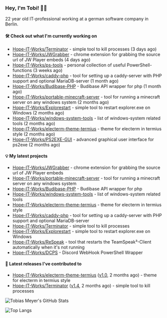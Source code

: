 ### Hey, I'm Tobi! 👋🏻
22 year old IT-professional working at a german software company in Berlin.

#### 🛠 Check out what I'm currently working on

- [Hope-IT-Works/Terminator](https://github.com/Hope-IT-Works/Terminator) - simple tool to kill processes (3 days ago)
- [Hope-IT-Works/JWGrabber](https://github.com/Hope-IT-Works/JWGrabber) - chrome extension for grabbing the source url of JW Player embeds (4 days ago)
- [Hope-IT-Works/ps-tools](https://github.com/Hope-IT-Works/ps-tools) - personal collection of useful PowerShell-functions (3 weeks ago)
- [Hope-IT-Works/caddy-php](https://github.com/Hope-IT-Works/caddy-php) - tool for setting up a caddy-server with PHP support and optional MariaDB-server (1 month ago)
- [Hope-IT-Works/Budibase-PHP](https://github.com/Hope-IT-Works/Budibase-PHP) - Budibase API wrapper for php (1 month ago)
- [Hope-IT-Works/portable-minecraft-server](https://github.com/Hope-IT-Works/portable-minecraft-server) - tool for running a minecraft server on any windows system (2 months ago)
- [Hope-IT-Works/Explorestart](https://github.com/Hope-IT-Works/Explorestart) - simple tool to restart explorer.exe on Windows (2 months ago)
- [Hope-IT-Works/windows-system-tools](https://github.com/Hope-IT-Works/windows-system-tools) - list of windows-system related tools (2 months ago)
- [Hope-IT-Works/electerm-theme-termius](https://github.com/Hope-IT-Works/electerm-theme-termius) - theme for electerm in termius style (2 months ago)
- [Hope-IT-Works/PS2EXE-GUI](https://github.com/Hope-IT-Works/PS2EXE-GUI) - advanced graphical user interface for ps2exe (2 months ago)

#### 💡 My latest projects

- [Hope-IT-Works/JWGrabber](https://github.com/Hope-IT-Works/JWGrabber) - chrome extension for grabbing the source url of JW Player embeds
- [Hope-IT-Works/portable-minecraft-server](https://github.com/Hope-IT-Works/portable-minecraft-server) - tool for running a minecraft server on any windows system
- [Hope-IT-Works/Budibase-PHP](https://github.com/Hope-IT-Works/Budibase-PHP) - Budibase API wrapper for php
- [Hope-IT-Works/windows-system-tools](https://github.com/Hope-IT-Works/windows-system-tools) - list of windows-system related tools
- [Hope-IT-Works/electerm-theme-termius](https://github.com/Hope-IT-Works/electerm-theme-termius) - theme for electerm in termius style
- [Hope-IT-Works/caddy-php](https://github.com/Hope-IT-Works/caddy-php) - tool for setting up a caddy-server with PHP support and optional MariaDB-server
- [Hope-IT-Works/Terminator](https://github.com/Hope-IT-Works/Terminator) - simple tool to kill processes
- [Hope-IT-Works/Explorestart](https://github.com/Hope-IT-Works/Explorestart) - simple tool to restart explorer.exe on Windows
- [Hope-IT-Works/ReSpeak](https://github.com/Hope-IT-Works/ReSpeak) - tool that restarts the TeamSpeak³-Client automatically when it&#39;s not running
- [Hope-IT-Works/DCPS](https://github.com/Hope-IT-Works/DCPS) - Discord WebHook PowerShell Wrapper

#### 🎉 Latest releases I've contributed to

- [Hope-IT-Works/electerm-theme-termius](https://github.com/Hope-IT-Works/electerm-theme-termius) ([v1.0](https://github.com/Hope-IT-Works/electerm-theme-termius/releases/tag/v1.0), 2 months ago) - theme for electerm in termius style
- [Hope-IT-Works/Terminator](https://github.com/Hope-IT-Works/Terminator) ([v1.4](https://github.com/Hope-IT-Works/Terminator/releases/tag/v1.4), 2 months ago) - simple tool to kill processes

![Tobias Meyer's GitHub Stats](https://github-readme-stats.vercel.app/api?username=Hope-IT-Works&show_icons=true&theme=dark&include_all_commits=true&bg_color=1e1e1e&icon_color=00ff00&text_color=c3c3c3)

![Top Langs](https://github-readme-stats.vercel.app/api/top-langs/?username=Hope-IT-Works&show_icons=true&theme=dark&include_all_commits=true&bg_color=1e1e1e&icon_color=00ff00&text_color=c3c3c3)
